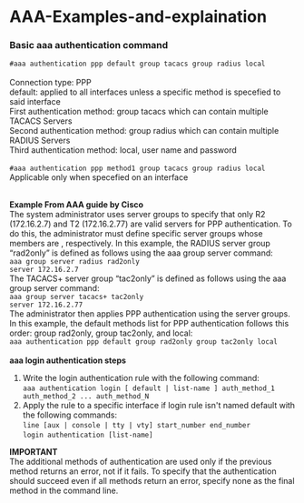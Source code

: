 # AAA-Examples-and-explaination

### Basic aaa authentication command
```#aaa authentication ppp default group tacacs group radius local```<br><br>
Connection type: PPP<br>
default: applied to all interfaces unless a specific method is specefied to said interface<br>
First authentication method: group tacacs which can contain multiple TACACS Servers<br>
Second authentication method: group radius which can contain multiple RADIUS Servers<br>
Third authentication method: local, user name and password<br><br>
```#aaa authentication ppp method1 group tacacs group radius local```<br>
Applicable only when specefied on an interface<br><br>

**Example From AAA guide by Cisco**<br>
The system administrator uses server groups to specify that only R2 (172.16.2.7) and T2 (172.16.2.77) are valid servers for PPP authentication. To do this, the administrator must define specific server groups whose members are , respectively. In this example, the RADIUS server group “rad2only” is defined as follows using the aaa group server command:<br>
```aaa group server radius rad2only```<br>
```server 172.16.2.7```<br>
The TACACS+ server group “tac2only” is defined as follows using the aaa group server command:<br>
```aaa group server tacacs+ tac2only```<br>
```server 172.16.2.77```<br>
The administrator then applies PPP authentication using the server groups. In this example, the default methods list for PPP authentication follows this order: group rad2only, group tac2only, and local:<br>
```aaa authentication ppp default group rad2only group tac2only local```<br><br>
**aaa login authentication steps**<br>
   1. Write the login authentication rule with the following command:<br>
```aaa authentication login [ default | list-name ] auth_method_1 auth_method_2 ... auth_method_N```<br>
   2. Apply the rule to a specific interface if login rule isn't named default with the following commands:<br>
```line [aux | console | tty | vty] start_number end_number```<br>
```login authentication [list-name]```<br>

**IMPORTANT**<br>
The additional methods of authentication are used only if the previous method returns an error, not if it fails. To specify that the authentication should succeed even if all methods return an error, specify none as the final method in the command line.<br>
